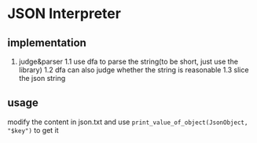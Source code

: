 # JSON Interpreter

## implementation 
1. judge&parser 
    1.1 use dfa to parse the string(to be short, just use the library)
    1.2 dfa can also judge whether the string is reasonable
    1.3 slice the json string 

## usage
modify the content in json.txt and use `print_value_of_object(JsonObject, "$key")` to get it
